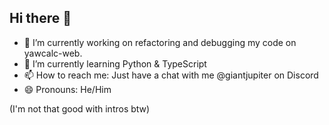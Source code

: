 ## Hi there 👋

- 🔭 I’m currently working on refactoring and debugging my code on yawcalc-web.
- 🌱 I’m currently learning Python & TypeScript
- 📫 How to reach me: Just have a chat with me @giantjupiter on Discord
- 😄 Pronouns: He/Him

(I'm not that good with intros btw) 
<!--
**FlyingSaturn/FlyingSaturn** is a ✨ _special_ ✨ repository because its `README.md` (this file) appears on your GitHub profile.

Here are some ideas to get you started:

- 🔭 I’m currently working on ...
- 🌱 I’m currently learning ...
- 👯 I’m looking to collaborate on ...
- 🤔 I’m looking for help with ...
- 💬 Ask me about ...
- 📫 How to reach me: ...
- 😄 Pronouns: ...
- ⚡ Fun fact: ...
-->
